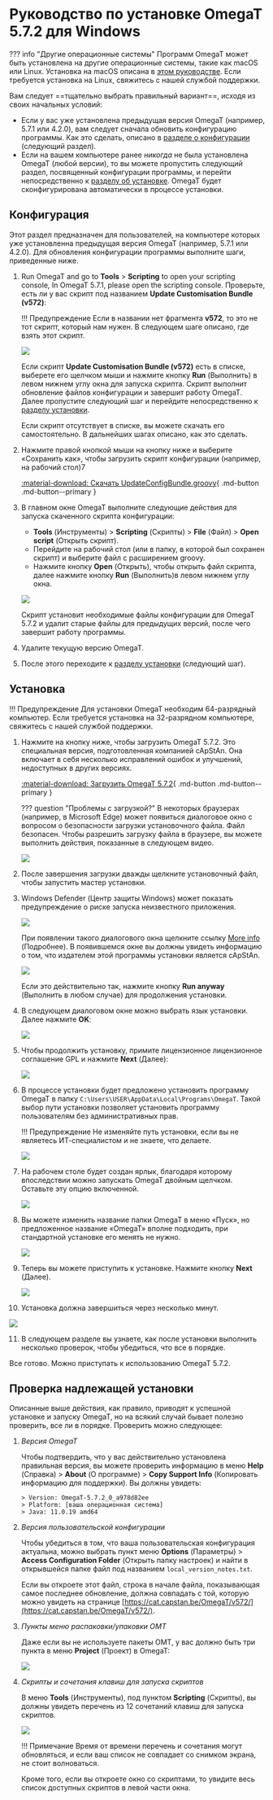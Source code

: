 # Руководство по установке OmegaT 5.7.2 для Windows

<!-- prettier-ignore -->
??? info "Другие операционные системы"
    Программ OmegaT может быть установлена на другие операционные системы, такие как macOS или Linux. Установка на macOS описана в [этом руководстве](install-and-setup-macos.md). Если требуется установка на Linux, свяжитесь с нашей службой поддержки.

Вам следует ==тщательно выбрать правильный вариант==, исходя из своих начальных условий:

- Если у вас уже установлена предыдущая версия OmegaT (например, 5.7.1 или 4.2.0), вам следует сначала обновить конфигурацию программы. Как это сделать, описано в [разделе о конфигурации](#configuration) (следующий раздел).
- Если на вашем компьютере ранее _никогда_ не была установлена OmegaT (любой версии), то вы можете пропустить следующий раздел, посвященный конфигурации программы, и перейти непосредственно к [разделу об установке](#installation). OmegaT будет сконфигурирована автоматически в процессе установки.

## Конфигурация

Этот раздел предназначен для пользователей, на компьютере которых уже установленна предыдущая версия OmegaT (например, 5.7.1 или 4.2.0). Для обновления конфигурации программы выполните шаги, приведенные ниже.

1. Run OmegaT and go to **Tools** > **Scripting** to open your scripting console, In OmegaT 5.7.1, please open the scripting console. Проверьте, есть ли у вас скрипт под названием **Update Customisation Bundle (v572)**:

   <!-- prettier-ignore -->
   !!! Предупреждение
       Если в названии нет фрагмента **v572**, то это не тот скрипт, который нам нужен. В следующем шаге описано, где взять этот скрипт.

   ![](../_img/custom-script-572-in-scripting-console.png)

   Если скрипт **Update Customisation Bundle (v572)** есть в списке, выберете его щелчком мыши и нажмите кнопку **Run** (Выполнить) в левом нижнем углу окна для запуска скрипта. Скрипт выполнит обновление файлов конфигурации и завершит работу OmegaT. Далее пропустите следующий шаг и перейдите непосредственно к [разделу установки](#installation).

   Если скрипт отсутствует в списке, вы можете скачать его самостоятельно. В дальнейших шагах описано, как это сделать.

2. Нажмите правой кнопкой мыши на кнопку ниже и выберите «Сохранить как», чтобы загрузить скрипт конфигурации (например, на рабочий стол)7

   [:material-download: Скачать UpdateConfigBundle.groovy](https://cat.capstan.be/OmegaT/customization/scripts/updateConfigBundle-572.groovy){ .md-button .md-button--primary }

3. В главном окне OmegaT выполните следующие действия для запуска скаченного скрипта конфигурации:

   - **Tools** (Инструменты) > **Scripting** (Скрипты) > **File** (Файл) > **Open script** (Открыть скрипт).
   - Перейдите на рабочий стол (или в папку, в которой был сохранен скрипт) и выберите файл с расширением groovy.
   - Нажмите кнопку **Open** (Открыть), чтобы открыть файл скрипта, далее нажмите кнопку **Run** (Выполнить)в левом нижнем углу окна.

   ![](../_img/omt-open-script-and-run.gif)

   Скрипт установит необходимые файлы конфигурации для OmegaT 5.7.2 и удалит старые файлы для предыдущих версий, после чего завершит работу программы.

4. Удалите текущую версию OmegaT.

5. После этого переходите к [разделу установки](#installation) (следующий шаг).

## Установка

<!-- prettier-ignore -->
!!! Предупреждение
    Для установки OmegaT необходим 64-разрядный компьютер. Если требуется установка на 32-разрядном компьютере, свяжитесь с нашей службой поддержки.

1. Нажмите на кнопку ниже, чтобы загрузить OmegaT 5.7.2. Это специальная версия, подготовленная компанией cApStAn. Она включает в себя несколько исправлений ошибок и улучшений, недоступных в других версиях.

   [:material-download: Загрузить OmegaT 5.7.2](https://cat.capstan.be/OmegaT/exe/OmegaT_5.7.2_Windows_64_Signed.exe){ .md-button .md-button--primary }

   <!-- prettier-ignore -->
   ??? question "Проблемы с загрузкой?"
       В некоторых браузерах (например, в Microsoft Edge) может появиться диалоговое окно с вопросом о безопасности загрузки установочного файла. Файл безопасен. Чтобы разрешить загрузку файла в браузере, вы можете выполнить действия, показанные в следующем видео.

   ![](../_img/edge-keep-download.gif)

2. После завершения загрузки дважды щелкните установочный файл, чтобы запустить мастер установки.

3. Windows Defender (Центр защиты Windows) может показать предупреждение о риске запуска неизвестного приложения.

   ![](../_img/omegat-win-protected-your-pc-01.png)<!-- # omt572-install-01.png -->

   При появлении такого диалогового окна щелкните ссылку <u>More info</u> (Подробнее). В появившемся окне вы должны увидеть информацию о том, что издателем этой программы установки является cApStAn.

   ![](../_img/omt572-install-02-run-anyway.png)

   Если это действительно так, нажмите кнопку **Run anyway** (Выполнить в любом случае) для продолжения установки.

4. В следующем диалоговом окне можно выбрать язык установки. Далее нажмите **OK**:

   ![](../_img/omt572-install-03-lang.png)

5. Чтобы продолжить установку, примите лицензионное лицензионное соглашение GPL и нажмите **Next** (Далее):

   ![](../_img/omt572-install-04-accept.png)

6. В процессе установки будет предложено установить программу OmegaT в папку `C:\Users\USER\AppData\Local\Programs\OmegaT`. Такой выбор пути установки позволяет установить программу пользователям без административных прав.

   !!! Предупреждение
       Не изменяйте путь установки, если вы не являетесь ИТ-специалистом и не знаете, что делаете.

   ![](../_img/omt572-install-05-path.png)

7. На рабочем столе будет создан ярлык, благодаря которому впоследствии можно запускать OmegaT двойным щелчком. Оставьте эту опцию включенной.

   ![](../_img/omt572-install-06-desktop-shortcut.png)

8. Вы можете изменить название папки OmegaT в меню «Пуск», но предложенное название «OmegaT» вполне подходить, при стандартной установке его менять не нужно.

   ![](../_img/omt572-install-07-start-menu.png)

9. Теперь вы можете приступить к установке. Нажмите кнопку **Next** (Далее).

   ![](../_img/omt572-install-08-ready.png)

10. Установка должна завершиться через несколько минут.

   ![](../_img/omt572-install-09-done.png)

11. В следующем разделе вы узнаете, как после установки выполнить несколько проверок, чтобы убедиться, что все в порядке.

Все готово. Можно приступать к использованию OmegaT 5.7.2.

## Проверка надлежащей установки

Описанные выше действия, как правило, приводят к успешной установке и запуску OmegaT, но на всякий случай бывает полезно проверить, все ли в порядке.  Проверить можно следующее:

1. _Версия OmegaT_

   Чтобы подтвердить, что у вас действительно установлена правильная версия, вы можете проверить информацию в меню **Help** (Справка) > **About** (О программе) > **Copy Support Info** (Копировать информацию для поддержки). Вы должны увидеть:

       > Version: OmegaT-5.7.2_0_a978d82ee
       > Platform: [ваша операционная система]
       > Java: 11.0.19 amd64

2. _Версия пользовательской конфигурации_

   Чтобы убедиться в том, что ваша пользовательская конфигурация актуальна, можно выбрать пункт меню **Options** (Параметры) > **Access Configuration Folder** (Открыть папку настроек) и найти в открывшейся папке файл под названием `local_version_notes.txt`.

   Если вы откроете этот файл, строка в начале файла, показывающая самое последнее обновление, должна совпадать с той, которую можно увидеть на странице [https://cat.capstan.be/OmegaT/v572/](https://cat.capstan.be/OmegaT/v572/).

3. _Пункты меню распаковки/упаковки OMT_

   Даже если вы не используете пакеты OMT, у вас должно быть три пункта в меню **Project** (Проект) в OmegaT:

   ![](../_img/omt-package-entries.png)

   <!-- - Unpack project from OMT file...
       - Pack project as OMT file...
       - Pack and delete project...  -->

4. _Скрипты и сочетания клавиш для запуска скриптов_

   В меню **Tools** (Инструменты), под пунктом **Scripting** (Скрипты), вы должны увидеть перечень из 12 сочетаний клавиш для запуска скриптов.

   ![](../_img/omt-scripts-shortcuts.png)

   !!! Примечание
       Время от времени перечень и сочетания могут обновляться, и если ваш список не совпадает со снимком экрана, не стоит волноваться.

   Кроме того, если вы откроете окно со скриптами, то увидите весь список доступных скриптов в левой части окна.

<!--
To install OmegaT and set it up on a computer running Windows, please follow the OmegaT installation and setup guide below:

<div style="width: 100%">

<iframe
src="https://slides.com/capstan/omegat-v572-setup-guide/embed?byline=hidden&share=hidden"
width="100%"
height="420"
scrolling="no"
frameborder="0"
webkitallowfullscreen mozallowfullscreen allowfullscreen>
</iframe>

</div>

If you use Mac or Linux, please see the second slide above or get in touch through the Helpdesk.


- USB
16GBc
model...
format as FAT32
D:\OmegaT
zip -- iso


https://www.westerndigital.com/products/usb-flash-drives/sandisk-ultra-fit-usb-3-1?sku=SDCZ430-016G-G46

-->
